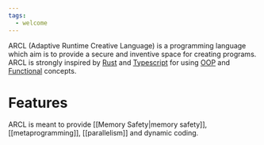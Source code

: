 ```yaml
---
tags:
  - welcome
---
```

ARCL (Adaptive Runtime Creative Language) is a programming language which aim is to provide a secure and inventive space for creating programs. ARCL is strongly inspired by [Rust](https://rust-lang.org) and [Typescript](https://www.typescriptlang.org/) for using [OOP](https://en.wikipedia.org/wiki/Object-oriented_programming) and [Functional](https://en.wikipedia.org/wiki/Functional_programming) concepts.
# Features
ARCL is meant to provide [[Memory Safety|memory safety]], [[metaprogramming]], [[parallelism]] and dynamic coding.
